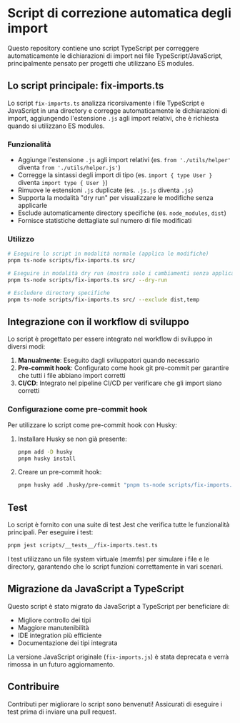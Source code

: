 # Script di correzione automatica degli import

Questo repository contiene uno script TypeScript per correggere automaticamente le dichiarazioni di import nei file TypeScript/JavaScript, principalmente pensato per progetti che utilizzano ES modules.

## Lo script principale: fix-imports.ts

Lo script `fix-imports.ts` analizza ricorsivamente i file TypeScript e JavaScript in una directory e corregge automaticamente le dichiarazioni di import, aggiungendo l'estensione `.js` agli import relativi, che è richiesta quando si utilizzano ES modules.

### Funzionalità

- Aggiunge l'estensione `.js` agli import relativi (es. `from './utils/helper'` diventa `from './utils/helper.js'`)
- Corregge la sintassi degli import di tipo (es. `import { type User }` diventa `import type { User }`)
- Rimuove le estensioni `.js` duplicate (es. `.js.js` diventa `.js`)
- Supporta la modalità "dry run" per visualizzare le modifiche senza applicarle
- Esclude automaticamente directory specifiche (es. `node_modules`, `dist`)
- Fornisce statistiche dettagliate sul numero di file modificati

### Utilizzo

```bash
# Eseguire lo script in modalità normale (applica le modifiche)
pnpm ts-node scripts/fix-imports.ts src/

# Eseguire in modalità dry run (mostra solo i cambiamenti senza applicarli)
pnpm ts-node scripts/fix-imports.ts src/ --dry-run

# Escludere directory specifiche
pnpm ts-node scripts/fix-imports.ts src/ --exclude dist,temp
```

## Integrazione con il workflow di sviluppo

Lo script è progettato per essere integrato nel workflow di sviluppo in diversi modi:

1. **Manualmente**: Eseguito dagli sviluppatori quando necessario
2. **Pre-commit hook**: Configurato come hook git pre-commit per garantire che tutti i file abbiano import corretti
3. **CI/CD**: Integrato nel pipeline CI/CD per verificare che gli import siano corretti

### Configurazione come pre-commit hook

Per utilizzare lo script come pre-commit hook con Husky:

1. Installare Husky se non già presente:
   ```bash
   pnpm add -D husky
   pnpm husky install
   ```

2. Creare un pre-commit hook:
   ```bash
   pnpm husky add .husky/pre-commit "pnpm ts-node scripts/fix-imports.ts src/ --pre-commit"
   ```

## Test

Lo script è fornito con una suite di test Jest che verifica tutte le funzionalità principali. Per eseguire i test:

```bash
pnpm jest scripts/__tests__/fix-imports.test.ts
```

I test utilizzano un file system virtuale (memfs) per simulare i file e le directory, garantendo che lo script funzioni correttamente in vari scenari.

## Migrazione da JavaScript a TypeScript

Questo script è stato migrato da JavaScript a TypeScript per beneficiare di:

- Migliore controllo dei tipi
- Maggiore manutenibilità
- IDE integration più efficiente
- Documentazione dei tipi integrata

La versione JavaScript originale (`fix-imports.js`) è stata deprecata e verrà rimossa in un futuro aggiornamento.

## Contribuire

Contributi per migliorare lo script sono benvenuti! Assicurati di eseguire i test prima di inviare una pull request. 